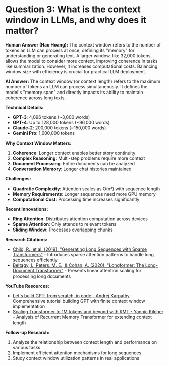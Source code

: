 # Question 3: What is the context window in LLMs, and why does it matter?

**Human Answer (Hao Hoang):**
The context window refers to the number of tokens an LLM can process at once, defining its "memory" for understanding or generating text. A larger window, like 32,000 tokens, allows the model to consider more context, improving coherence in tasks like summarization. However, it increases computational costs. Balancing window size with efficiency is crucial for practical LLM deployment.

**AI Answer:**
The context window (or context length) refers to the maximum number of tokens an LLM can process simultaneously. It defines the model's "memory span" and directly impacts its ability to maintain coherence across long texts.

**Technical Details:**
- **GPT-3**: 4,096 tokens (~3,000 words)
- **GPT-4**: Up to 128,000 tokens (~96,000 words)
- **Claude-2**: 200,000 tokens (~150,000 words)
- **Gemini Pro**: 1,000,000 tokens

**Why Context Window Matters:**
1. **Coherence**: Longer context enables better story continuity
2. **Complex Reasoning**: Multi-step problems require more context
3. **Document Processing**: Entire documents can be analyzed
4. **Conversation Memory**: Longer chat histories maintained

**Challenges:**
- **Quadratic Complexity**: Attention scales as O(n²) with sequence length
- **Memory Requirements**: Longer sequences need more GPU memory
- **Computational Cost**: Processing time increases significantly

**Recent Innovations:**
- **Ring Attention**: Distributes attention computation across devices
- **Sparse Attention**: Only attends to relevant tokens
- **Sliding Window**: Processes overlapping chunks

**Research Citations:**
- [Child, R., et al. (2019). "Generating Long Sequences with Sparse Transformers"](https://arxiv.org/abs/1904.10509) - Introduces sparse attention patterns to handle long sequences efficiently
- [Beltagy, I., Peters, M. E., & Cohan, A. (2020). "Longformer: The Long-Document Transformer"](https://arxiv.org/abs/2004.05150) - Presents linear attention scaling for processing long documents

**YouTube Resources:**
- [Let's build GPT: from scratch, in code - Andrej Karpathy](https://www.youtube.com/watch?v=kCc8FmEb1nY) - Comprehensive tutorial building GPT with finite context window implementation
- [Scaling Transformer to 1M tokens and beyond with RMT - Yannic Kilcher](https://www.youtube.com/c/yannickilcher) - Analysis of Recurrent Memory Transformer for extending context length

**Follow-up Research:**
1. Analyze the relationship between context length and performance on various tasks
2. Implement efficient attention mechanisms for long sequences
3. Study context window utilization patterns in real applications